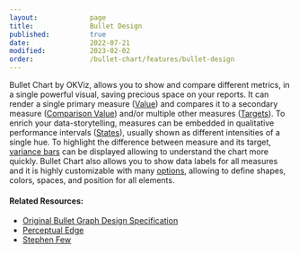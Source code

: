 ```yaml
---
layout:             page
title:              Bullet Design
published:          true
date:               2022-07-21
modified:           2023-02-02
order:              /bullet-chart/features/bullet-design
---
```

Bullet Chart by OKViz, allows you to show and compare different metrics, in a single powerful visual, saving precious space on your reports. 
It can render a single primary measure ([Value](./../fields/value.md)) and compares it to a secondary measure ([Comparison Value](./../fields/comparison-value.md)) and/or multiple other measures ([Targets](./../fields/targets.md)).
To enrich your data-storytelling, measures can be embedded in qualitative performance intervals ([States](./../fields/states.md)), usually shown as different intensities of a single hue. 
To highlight the difference between measure and its target, [variance bars](./variances.md) can be displayed allowing to understand the chart more quickly.
Bullet Chart also allows you to show data labels for all measures and it is highly customizable with many [options](./../options/index.md), allowing to define shapes, colors, spaces, and position for all elements.

#### Related Resources:

- [Original Bullet Graph Design Specification](https://www.perceptualedge.com/articles/misc/Bullet_Graph_Design_Spec.pdf)
- [Perceptual Edge](https://www.perceptualedge.com/)
- [Stephen Few](https://www.stephen-few.com/)